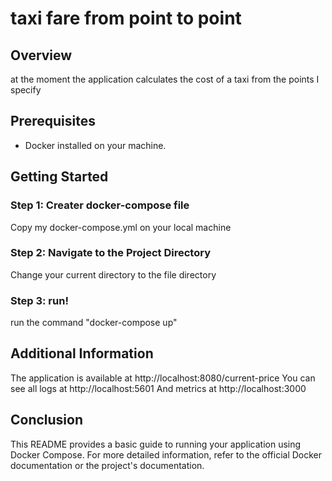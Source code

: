 # taxi fare from point to point
## Overview

at the moment the application calculates the cost of a taxi from the points I specify

## Prerequisites

- Docker installed on your machine.

## Getting Started

### Step 1: Creater docker-compose file

Copy my docker-compose.yml on your local machine

### Step 2: Navigate to the Project Directory

Change your current directory to the file directory

### Step 3: run!

run the command "docker-compose up"

## Additional Information

The application is available at http://localhost:8080/current-price
You can see all logs at http://localhost:5601
And metrics at http://localhost:3000

## Conclusion

This README provides a basic guide to running your application using Docker Compose. For more detailed information, refer to the official Docker documentation or the project's documentation.
